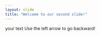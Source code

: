 ```yaml
---
layout: slide
title: "Welcome to our second slide!"
---
```

your text
Use the left arrow to go backward!
